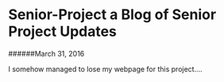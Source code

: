# Senior-Project a Blog of Senior Project Updates
######March 31, 2016

I somehow managed to lose my webpage for this project....
